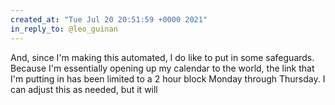 ```yaml
---
created_at: "Tue Jul 20 20:51:59 +0000 2021"
in_reply_to: @leo_guinan
---
```


And, since I'm making this automated, I do like to put in some safeguards. Because I'm essentially opening up my calendar to the world, the link that I'm putting in has been limited to a 2 hour block Monday through Thursday. I can adjust this as needed, but it will